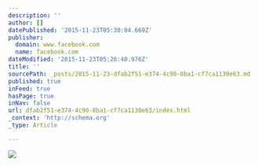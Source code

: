 ```yaml
---
description: ''
author: []
datePublished: '2015-11-23T05:30:04.669Z'
publisher:
  domain: www.facebook.com
  name: facebook.com
dateModified: '2015-11-23T05:26:40.976Z'
title: ''
sourcePath: _posts/2015-11-23-dfab2f51-e374-4c90-8ba1-cf7ca1130e63.md
published: true
inFeed: true
hasPage: true
inNav: false
url: dfab2f51-e374-4c90-8ba1-cf7ca1130e63/index.html
_context: 'http://schema.org'
_type: Article

---
```

![](https://scontent-dfw1-1.xx.fbcdn.net/hphotos-xft1/t31.0-8/12045437_1124108690933891_7665840316756786411_o.jpg)
